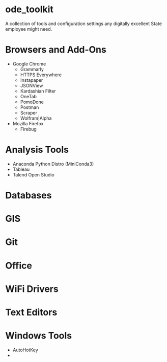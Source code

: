 # ode_toolkit
A collection of tools and configuration settings any digitally excellent State employee might need. 

# Browsers and Add-Ons
* Google Chrome
    - Grammarly
    - HTTPS Everywhere
    - Instapaper
    - JSONView
    - Kardashian Filter
    - OneTab
    - PomoDone
    - Postman
    - Scraper
    - Wolfram|Alpha
* Mozilla Firefox
    - Firebug

# Analysis Tools
- Anaconda Python Distro (MiniConda3)
- Tableau
- Talend Open Studio

# Databases


# GIS


# Git


# Office


# WiFi Drivers


# Text Editors

# Windows Tools
- AutoHotKey
- 
